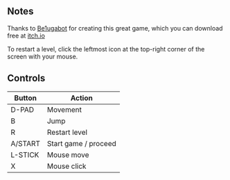 ## Notes

Thanks to [Be1ugabot](https://be1ugabot.itch.io) for creating this great game, which you can download free at [itch.io](https://be1ugabot.itch.io/holy-shit)

To restart a level, click the leftmost icon at the top-right corner of the screen with your mouse.


## Controls

| Button  | Action               |
| ------- | -------------------- |
| D-PAD   | Movement             |
| B       | Jump                 |
| R       | Restart level        |
| A/START | Start game / proceed |
| L-STICK | Mouse move           |
| X       | Mouse click          |
